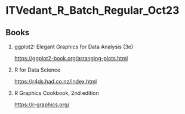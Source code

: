# ITVedant_R_Batch_Regular_Oct23

## Books
1. ggplot2: Elegant Graphics for Data Analysis (3e)
   
   https://ggplot2-book.org/arranging-plots.html

2. R for Data Science
   
   https://r4ds.had.co.nz/index.html

4. R Graphics Cookbook, 2nd edition
   
   https://r-graphics.org/

